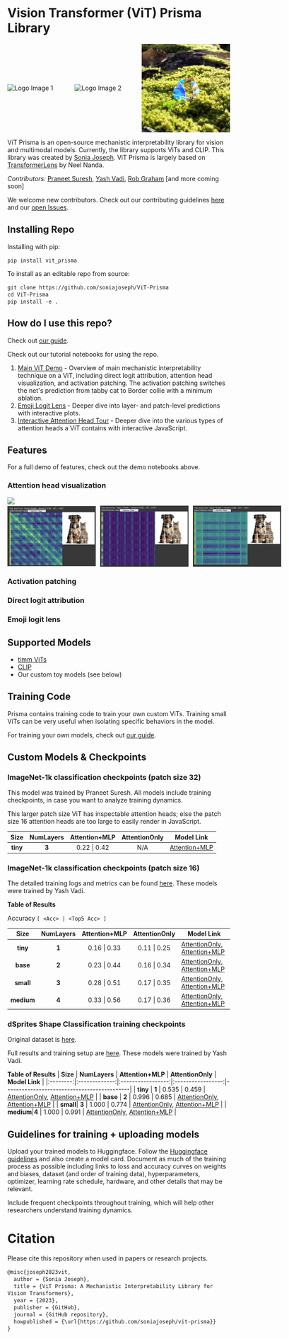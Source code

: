 # Vision Transformer (ViT) Prisma Library
<div style="display: flex; align-items: center;">
  <img src="assets/images/house.jpg" alt="Logo Image 1" width="200" style="margin-right: 10px;"/>
  <img src="assets/images/prism1.jpg" alt="Logo Image 2" width="200" style="margin-right: 10px;"/>
  <img src="assets/images/house2.jpg" alt="Logo Image 3" width="200"/>
</div>

ViT Prisma is an open-source mechanistic interpretability library for vision and multimodal models. Currently, the library supports ViTs and CLIP. This library was created by [Sonia Joseph](https://twitter.com/soniajoseph_). ViT Prisma is largely based on [TransformerLens](https://github.com/neelnanda-io/TransformerLens) by Neel Nanda.

*Contributors:* [Praneet Suresh](https://github.com/PraneetNeuro), [Yash Vadi](https://github.com/YashVadi), [Rob Graham](https://github.com/themachinefan) [and more coming soon]

We welcome new contributors. Check out our contributing guidelines [here](CONTRIBUTING.md) and our [open Issues](https://github.com/soniajoseph/ViT-Prisma/issues).

## Installing Repo

Installing with pip:
```
pip install vit_prisma
```

To install as an editable repo from source:
```
git clone https://github.com/soniajoseph/ViT-Prisma
cd ViT-Prisma
pip install -e .
```

## How do I use this repo?
Check out [our guide](https://github.com/soniajoseph/ViT-Prisma/blob/main/docs/UsageGuide.md).

Check out our tutorial notebooks for using the repo.

1. [Main ViT Demo](https://colab.research.google.com/drive/1TL_BY1huQ4-OTORKbiIg7XfTyUbmyToQ) - Overview of main mechanistic interpretability technique on a ViT, including direct logit attribution, attention head visualization, and activation patching. The activation patching switches the net's prediction from tabby cat to Border collie with a minimum ablation.
2. [Emoji Logit Lens](https://colab.research.google.com/drive/1yAHrEoIgkaVqdWC4GY-GQ46ZCnorkIVo) - Deeper dive into layer- and patch-level predictions with interactive plots.
3. [Interactive Attention Head Tour](https://colab.research.google.com/drive/1P252fCvTHNL_yhqJDeDVOXKCzIgIuAz2) - Deeper dive into the various types of attention heads a ViT contains with interactive JavaScript.

## Features

For a full demo of features, check out the demo notebooks above.

### Attention head visualization
<img src="https://github.com/soniajoseph/ViT-Prisma/blob/main/docs/assets/images/corner-head.gif" width="300">

<div style="display: flex; align-items: center;">
  <img src="assets/images/attention head 1.png" alt="Logo Image 1" width="200" style="margin-right: 10px;"/>
  <img src="assets/images/attention head 2.png" alt="Logo Image 2" width="200" style="margin-right: 10px;"/>
  <img src="assets/images/attention head 3.png" alt="Logo Image 3" width="200"/>
</div>

### Activation patching

### Direct logit attribution

### Emoji logit lens

## Supported Models
* [timm ViTs](https://github.com/huggingface/pytorch-image-models/blob/main/timm/models/vision_transformer.py)
* [CLIP](https://huggingface.co/docs/transformers/main/en/model_doc/clip)
* Our custom toy models (see below)

## Training Code

Prisma contains training code to train your own custom ViTs. Training small ViTs can be very useful when isolating specific behaviors in the model.

For training your own models, check out [our guide](https://github.com/soniajoseph/ViT-Prisma/blob/main/docs/UsageGuide.md).

## Custom Models & Checkpoints

### ImageNet-1k classification checkpoints (patch size 32)

This model was trained by Praneet Suresh. All models include training checkpoints, in case you want to analyze training dynamics.

This larger patch size ViT has inspectable attention heads; else the patch size 16 attention heads are too large to easily render in JavaScript.


| **Size** | **NumLayers** | **Attention+MLP** | **AttentionOnly** | **Model Link**                              |
|:--------:|:-------------:|:-----------------:|:-----------------:|--------------------------------------------|
| **tiny** | **3**         | 0.22 \| 0.42 |            N/A            | [Attention+MLP](https://huggingface.co/PraneetNeuro/ImageNet-Small-Attention-and-MLP-Patch32) |

### ImageNet-1k classification checkpoints (patch size 16)

The detailed training logs and metrics can be found [here](https://wandb.ai/vit-prisma/Imagenet/overview?workspace=user-yash-vadi). These models were trained by Yash Vadi.

**Table of Results**

Accuracy `[ <Acc> | <Top5 Acc> ]`

| **Size** | **NumLayers** | **Attention+MLP** | **AttentionOnly** | **Model Link**                              |
|:--------:|:-------------:|:-----------------:|:-----------------:|--------------------------------------------|
| **tiny** | **1**         | 0.16 \| 0.33             |  0.11 \| 0.25             | [AttentionOnly](https://huggingface.co/IamYash/ImageNet-tiny-AttentionOnly), [Attention+MLP](https://huggingface.co/IamYash/ImageNet-tiny-Attention-and-MLP) |
| **base** | **2**         | 0.23 \| 0.44             |  0.16 \| 0.34             | [AttentionOnly](https://huggingface.co/IamYash/ImageNet-base-AttentionOnly), [Attention+MLP](https://huggingface.co/IamYash/ImageNet-base-Attention-and-MLP) |
| **small**| **3**         | 0.28 \| 0.51            | 0.17 \| 0.35             | [AttentionOnly](https://huggingface.co/IamYash/ImageNet-small-AttentionOnly), [Attention+MLP](https://huggingface.co/IamYash/ImageNet-small-Attention-and-MLP) |
| **medium**|**4**         | 0.33 \| 0.56             | 0.17 \| 0.36             | [AttentionOnly](https://huggingface.co/IamYash/ImageNet-medium-AttentionOnly), [Attention+MLP](https://huggingface.co/IamYash/ImageNet-medium-Attention-and-MLP) |

### dSprites Shape Classification training checkpoints

Original dataset is [here](https://github.com/google-deepmind/dsprites-dataset). 

Full results and training setup are [here](https://github.com/soniajoseph/ViT-Prisma/blob/main/docs/experiments/dSprites_results.md). These models were trained by Yash Vadi.

**Table of Results**
| **Size** | **NumLayers** | **Attention+MLP** | **AttentionOnly** | **Model Link**                              |
|:--------:|:-------------:|:-----------------:|:-----------------:|--------------------------------------------|
| **tiny** | **1**         | 0.535             | 0.459             | [AttentionOnly](https://huggingface.co/IamYash/dSprites-tiny-AttentionOnly), [Attention+MLP](https://huggingface.co/IamYash/dSprites-tiny-Attention-and-MLP) |
| **base** | **2**         | 0.996             | 0.685             | [AttentionOnly](https://huggingface.co/IamYash/dSprites-base-AttentionOnly), [Attention+MLP](https://huggingface.co/IamYash/dSprites-base-Attention-and-MLP) |
| **small**| **3**         | 1.000             | 0.774             | [AttentionOnly](https://huggingface.co/IamYash/dSprites-small-AttentionOnly), [Attention+MLP](https://huggingface.co/IamYash/dSprites-small-Attention-and-MLP) |
| **medium**|**4**         | 1.000             | 0.991             | [AttentionOnly](https://huggingface.co/IamYash/dSprites-medium-AttentionOnly), [Attention+MLP](https://huggingface.co/IamYash/dSprites-medium-Attention-and-MLP) |


## Guidelines for training + uploading models

Upload your trained models to Huggingface. Follow the [Huggingface guidelines](https://huggingface.co/docs/hub/models-uploading) and also create a model card. Document as much of the training process as possible including links to loss and accuracy curves on weights and biases, dataset (and order of training data), hyperparameters, optimizer, learning rate schedule, hardware, and other details that may be relevant. 

Include frequent checkpoints throughout training, which will help other researchers understand training dynamics.


# Citation

Please cite this repository when used in papers or research projects.

```
@misc{joseph2023vit,
  author = {Sonia Joseph},
  title = {ViT Prisma: A Mechanistic Interpretability Library for Vision Transformers},
  year = {2023},
  publisher = {GitHub},
  journal = {GitHub repository},
  howpublished = {\url{https://github.com/soniajoseph/vit-prisma}}
}
```
